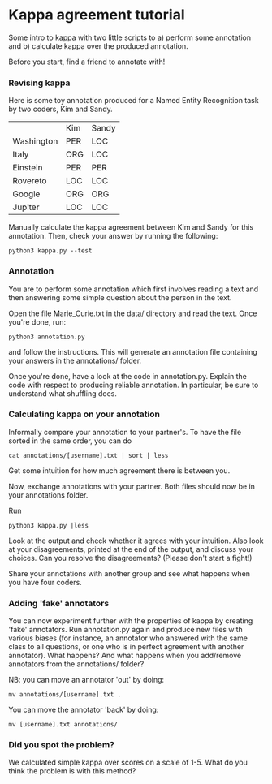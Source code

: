 # Kappa agreement tutorial

Some intro to kappa with two little scripts to a) perform some annotation and b) calculate kappa over the produced annotation.

Before you start, find a friend to annotate with!

### Revising kappa

Here is some toy annotation produced for a Named Entity Recognition task by two coders, Kim and Sandy.

<table>
<tr><td></td><td>Kim</td><td>Sandy</td></tr>
<tr><td>Washington</td><td>PER</td><td>LOC</td></tr>
<tr><td>Italy</td><td>ORG</td><td>LOC</td></tr>
<tr><td>Einstein</td><td>PER</td><td>PER</td></tr>
<tr><td>Rovereto</td><td>LOC</td><td>LOC</td></tr>
<tr><td>Google</td><td>ORG</td><td>ORG</td></tr>
<tr><td>Jupiter</td><td>LOC</td><td>LOC</td></tr>
</table>

Manually calculate the kappa agreement between Kim and Sandy for this annotation. Then, check your answer by running the following:

    python3 kappa.py --test


### Annotation

You are to perform some annotation which first involves reading a text and then answering some simple question about the person in the text.

Open the file Marie_Curie.txt in the data/ directory and read the text. Once you're done, run:

    python3 annotation.py

and follow the instructions. This will generate an annotation file containing your answers in the annotations/ folder.

Once you're done, have a look at the code in annotation.py. Explain the code with respect to producing reliable annotation. In particular, be sure to understand what shuffling does.


### Calculating kappa on your annotation

Informally compare your annotation to your partner's. To have the file sorted in the same order, you can do 

    cat annotations/[username].txt | sort | less

Get some intuition for how much agreement there is between you.

Now, exchange annotations with your partner. Both files should now be in your annotations folder. 

Run

    python3 kappa.py |less

Look at the output and check whether it agrees with your intuition. Also look at your disagreements, printed at the end of the output, and discuss your choices. Can you resolve the disagreements? (Please don't start a fight!)

Share your annotations with another group and see what happens when you have four coders.


### Adding 'fake' annotators

You can now experiment further with the properties of kappa by creating 'fake' annotators. Run annotation.py again and produce new files with various biases (for instance, an annotator who answered with the same class to all questions, or one who is in perfect agreement with another annotator). What happens? And what happens when you add/remove annotators from the annotations/ folder? 

NB: you can move an annotator 'out' by doing:

    mv annotations/[username].txt .

You can move the annotator 'back' by doing:

    mv [username].txt annotations/


### Did you spot the problem?

We calculated simple kappa over scores on a scale of 1-5. What do you think the problem is with this method?
